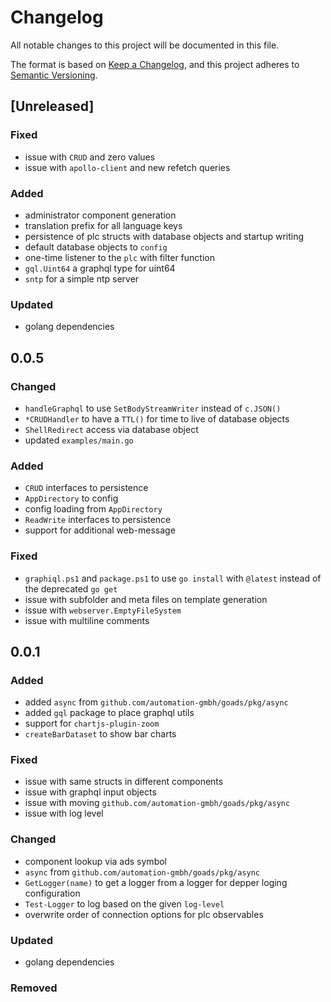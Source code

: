# Changelog
All notable changes to this project will be documented in this file.

The format is based on [Keep a Changelog](https://keepachangelog.com/en/1.0.0/),
and this project adheres to [Semantic Versioning](https://semver.org/spec/v2.0.0.html).

## [Unreleased] 

### Fixed

 * issue with `CRUD` and zero values
 * issue with `apollo-client` and new refetch queries

### Added

 - administrator component generation
 - translation prefix for all language keys
 - persistence of plc structs with database objects and startup writing
 - default database objects to `config`
 - one-time listener to the `plc` with filter function
 - `gql.Uint64` a graphql type for uint64
 - `sntp` for a simple ntp server

### Updated

 * golang dependencies

## 0.0.5

### Changed

 * `handleGraphql` to use `SetBodyStreamWriter` instead of `c.JSON()`
 * `*CRUDHandler` to have a `TTL()` for time to live of database objects
 * `ShellRedirect` access via database object
 * updated `examples/main.go`

### Added

 * `CRUD` interfaces to persistence
 * `AppDirectory` to config
 * config loading from `AppDirectory`
 * `ReadWrite` interfaces to persistence
 * support for additional web-message
 
### Fixed

 * `graphiql.ps1` and `package.ps1` to use `go install` with `@latest` instead of the deprecated `go get`
 * issue with subfolder and meta files on template generation
 * issue with `webserver.EmptyFileSystem`
 * issue with multiline comments

## 0.0.1

### Added

  * added `async` from `github.com/automation-gmbh/goads/pkg/async`
  * added `gql` package to place graphql utils
  * support for `chartjs-plugin-zoom`
  * `createBarDataset` to show bar charts
  
### Fixed

  * issue with same structs in different components 
  * issue with graphql input objects
  * issue with moving `github.com/automation-gmbh/goads/pkg/async`
  * issue with log level

### Changed
 
 * component lookup via ads symbol 
 * `async` from `github.com/automation-gmbh/goads/pkg/async`
 * `GetLogger(name)` to get a logger from a logger for depper loging configuration
 * `Test-Logger` to log based on the given `log-level`
 * overwrite order of connection options for plc observables

### Updated

 * golang dependencies

### Removed